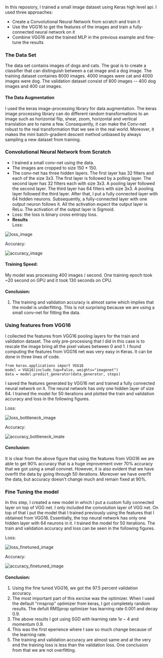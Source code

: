 In this reposiory, I trained a small image dataset using Keras high level api. I used three approaches:

- Create a Convolutional Neural Network from scratch and train it
- Use the VGG16 to get the features of the images and train a fully-connected neural network on it
- Combine VGG16 and the trained MLP in the previous example and fine-tune the results

### The Data Set
The data set contains images of dogs and cats. The goal is to create a classifier that can distinguish between a cat image and a dog image. The training dataset containes 8000 images. 4000 images were cat and 4000 images were dog. The validation dataset consist of 800 images -- 400 dog images and 400 cat images. 

#### The Data Augmentation
I used the keras image-processing library for data augmentation. The keras image processing library can do different random transformations to an image such as horizontal flip, shear, zoom, horizontal and vertical translation are to name a few. Consequently, it can make the Conv-net robust to the real transformation that we see in the real world. Moreover, it makes the mini batch-gradient descent method unbiased by always sampling a new dataset from training. 
 
### Convolutional Neural Network from Scratch

- I trained a small conv-net using the data. 
- The images are cropped to size 150 * 150. 
- The conv-net has three hidden layers. The first layer has 32 filters and each of the size 3x3. The first layer is followed by a polling layer. The second layer has 32 filters each with size 3x3. A pooling layer followed the second layer. The third layer has 64 filters with size 3x3. A pooling layer followed the third layer. After that, I put a fully connected layer with $64$ hidden neurons. Subsequently, a fully-connected layer with one output neuron follows it. All the activation expect the output layer is ReLu. The activation of the output layer is Sigmoid. 
- Loss: the loss is binary cross entropy loss.
- **Results**     
Loss:

![loss_image](images/loss-epoch.png "loss vs epoch for conv-net")

Accuracy:

![accuracy_image](images/accuracy-epoch.png "accuracy vs epoch for conv-net")

#### Training Speed:
My model was processing 400 images / second. One training epoch took ~20 second on GPU and it took 130 seconds on CPU. 

#### Conclusion:
1. The training and validation accuracy is almost same which implies that the model is underfitting. This is not surprising because we are using a small conv-net for fitting the data. 

### Using features from VGG16 
I collected the features from VGG16 pooling layers for the train and validation dataset. The only pre-procesisng that I did in this case is to rescale the image bring all the pixel values between 0 and 1. I found computing the features from VGG16 net was very easy in Keras. It can be done in three lines of code.
```
from keras.applications import VGG16
model = VGG16(include_top=False, weights="imagenet")
data = model.predict_generator(data_generator, steps)
```
I saved the features generated by VGG16 net and trained a fully connected neural network on it. The neural network has only one hidden layer of size 64. I trained the model for 50 iterations and plotted the train and validation accuracy and loss in the following figures.

Loss:

![loss_bottleneck_image](images/epoch-loss-bottleneck.png "loss vs epcoh using VGG16 features")

Accuracy:

![accuracy_bottleneck_imate](images/epoch-acc-bottleneck.png "accuracy vs epoch using VGG16 features")

#### Conclusion:
It is clear from the above figure that using the features from VGG16 we are able to get 90% accuracy that is a huge improvement over 70% accuracy that we got using a small convnet. However, it is also evident that we have overfit the data by going through 50 iterations. Moreover we have overfit the data, but accuracy doesn't change much and remain fixed at 90%. 

### Fine Tuning the model
In this step, I created a new model in which I put a custom fully connected layer on top of VGG net. I only included the convolution layer of VGG net. On top of that I put the model that I trained previously using the features that I obtained from VGG16. Essentially, the top neural network has only one hidden layer with 64 neurons in it. I trained the model for 50 iterations. The train and validation accuracy and loss can be seen in the following figures.

Loss:

![loss_finetuned_image](images/epoch-loss-fine_tuned.png "loss vs epcoh for fine tuned VGG16")

Accuracy:

![accuracy_finetuned_image](images/epoch-acc-fine_tuned.png "accuracy vs epoch for fine tuned VGG16")

#### Conclusion:
1. Using the fine tuned VGG16, we got the 97.5 percent validation accuracy.
2. The most important part of this exrcise was the optimizer. When I used the default "rmsprop" optimizer from keras, I got completely random results. The defult RMSprop optimizer has learning rate 0.001 and decay 0.9.
3. The above results I got using SGD with learning rate $1e-4$ and momentum $0.9$.
4. This was the first eperience where I saw so much change because of the learning rate. 
5. The training and validation accuracy are almost same and at the very end the training loss is less than the validation loss. One conclusion from that we are not overfitting. 

